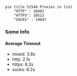 
```mermaid
pie title 51548 Proxies in list
    "HTTP" : 28482
    "HTTPS": 10513
    "SOCKS" : 19047
```

### Some Info
#### Average Timeout

- mixed: 3.8s
- http: 2.1s
- https: 8.2s
- socks: 6.2s